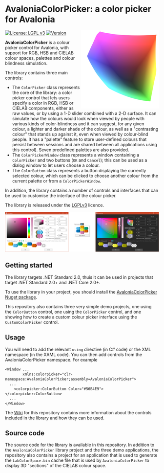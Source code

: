 # AvaloniaColorPicker: a color picker for Avalonia

<img src="icon.svg" width="256" align="right">

[![License: LGPL v3](https://img.shields.io/badge/License-LGPL_v3-blue.svg)](https://www.gnu.org/licenses/lgpl-3.0)
[![Version](https://img.shields.io/nuget/v/AvaloniaColorPicker)](https://nuget.org/packages/AvaloniaColorPicker)

**AvaloniaColorPicker** is a colour picker control for Avalonia, with support for RGB, HSB and CIELAB colour spaces, palettes and colour blindness simulation.

The library contains three main controls:

* The `ColorPicker` class represents the core of the library: a color picker control that lets users specify a color in RGB, HSB or CIELAB components, either as raw values, or by using a 1-D slider combined with a 2-D surface. It can simulate how the colours would look when viewed by people with various kinds of color-blindness and it can suggest, for any given colour, a lighter and darker shade of the colour, as well as a "contrasting colour" that stands up against it, even when viewed by colour-blind people. It has a "palette" feature to store user-defined colours that persist between sessions and are shared between all applications using this control). Seven predefined palettes are also provided.
* The `ColorPickerWindow` class represents a window containing a `ColorPicker` and two buttons (`OK` and `Cancel`); this can be used as a dialog window to let users choose a colour.
* The `ColorButton` class represents a button displaying the currently selected colour, which can be clicked to choose another colour from the current palette or from a `ColorPickerWindow`.

In addition, the library contains a number of controls and interfaces that can be used to customise the interface of the colour picker.

The library is released under the [LGPLv3](https://www.gnu.org/licenses/lgpl-3.0.html) licence.

<img src="screenshot.png">

## Getting started

The library targets .NET Standard 2.0, thuis it can be used in projects that target .NET Standard 2.0+ and .NET Core 2.0+.

To use the library in your project, you should install the [AvaloniaColorPicker Nuget package](https://www.nuget.org/packages/AvaloniaColorPicker/).

This repository also contains three very simple demo projects, one using the `ColorButton` control, one using the `ColorPicker` control, and one showing how to create a custom colour picker interface using the `CustomColorPicker` control.

## Usage

You will need to add the relevant `using` directive (in C# code) or the XML namespace (in the XAML code). You can then add controls from the AvaloniaColorPicker namespace. For example

```XAML
<Window ...
        xmlns:colorpicker="clr-namespace:AvaloniaColorPicker;assembly=AvaloniaColorPicker">
  ...
    <colorpicker:ColorButton Color="#56B4E9"></colorpicker:ColorButton>
  ...
</Window>
```

The [Wiki](https://github.com/arklumpus/AvaloniaColorPicker/wiki) for this repository contains more information about the controls included in the library and how they can be used.

## Source code

The source code for the library is available in this repository. In addition to the `AvaloniaColorPicker` library project and the three demo applications, the repository also contains a project for an application that is used to generate the `LabColorSpace.bin` cache file that is used by `AvaloniaColorPicker` to display 3D "sections" of the CIELAB colour space.